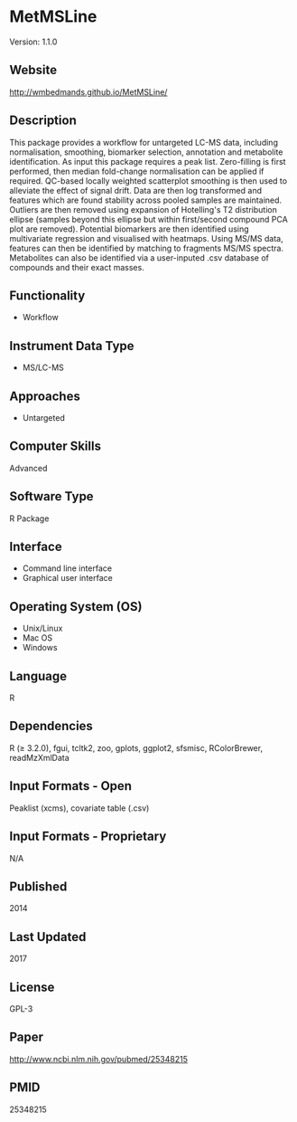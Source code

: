 # MetMSLine
Version: 1.1.0

## Website
http://wmbedmands.github.io/MetMSLine/

## Description
This package provides a workflow for untargeted LC-MS data, including normalisation, smoothing, biomarker selection, annotation and metabolite identification. As input this package requires a peak list. Zero-filling is first performed, then median fold-change normalisation can be applied if required. QC-based locally weighted scatterplot smoothing is then used to alleviate the effect of signal drift. Data are then log transformed and features which are found stability across pooled samples are maintained. Outliers are then removed using expansion of Hotelling's T2 distribution ellipse (samples beyond this ellipse but within first/second compound PCA plot are removed). Potential biomarkers are then identified using multivariate regression and visualised with heatmaps. Using MS/MS data, features can then be identified by matching to fragments MS/MS spectra. Metabolites can also be identified via a user-inputed .csv database of compounds and their exact masses.

## Functionality
- Workflow

## Instrument Data Type
- MS/LC-MS

## Approaches
- Untargeted

## Computer Skills
Advanced

## Software Type
R Package

## Interface
- Command line interface
- Graphical user interface

## Operating System (OS)
- Unix/Linux
- Mac OS
- Windows

## Language
R

## Dependencies
R (≥ 3.2.0), fgui, tcltk2, zoo, gplots, ggplot2, sfsmisc, RColorBrewer, readMzXmlData

## Input Formats - Open
Peaklist (xcms), covariate table (.csv)

## Input Formats - Proprietary
N/A

## Published
2014

## Last Updated
2017

## License
GPL-3

## Paper
http://www.ncbi.nlm.nih.gov/pubmed/25348215

## PMID
25348215
